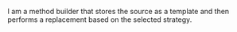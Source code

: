 I am a method builder that stores the source as a template and then performs a replacement based on the selected strategy.